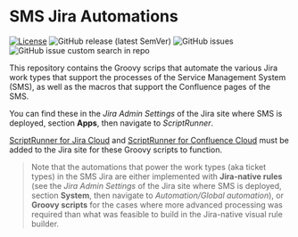 # SMS Jira Automations

[![License](https://img.shields.io/badge/License-Apache_2.0-blue.svg)](https://opensource.org/licenses/Apache-2.0)
![GitHub release (latest SemVer)](https://img.shields.io/github/v/release/thebe14/sms-automation?color=darkcyan&label=Release&include_prereleases)
![GitHub issues](https://img.shields.io/github/issues/thebe14/sms-automation?label=Issues)
![GitHub issue custom search in repo](https://img.shields.io/github/issues-search/thebe14/sms-automation?label=Bugs&color=red&query=is%3Aopen%20label%3Abug)

This repository contains the Groovy scrips that automate the various Jira
work types that support the processes of the Service Management System (SMS),
as well as the macros that support the Confluence pages of the SMS.

You can find these in the _Jira Admin Settings_ of the Jira site where SMS is
deployed, section **Apps**, then navigate to _ScriptRunner_.

[ScriptRunner for Jira Cloud](https://docs.adaptavist.com/sr4jc/latest/get-started)
and
[ScriptRunner for Confluence Cloud](https://docs.adaptavist.com/sr4cc/latest/get-started)
must be added to the Jira site for these Groovy scripts to function. 

> Note that the automations that power the work types (aka ticket types) in the
> SMS Jira are either implemented with **Jira-native rules** (see the
> _Jira Admin Settings_ of the Jira site where SMS is deployed, section
> **System**, then navigate to _Automation/Global automation_), or
> **Groovy scripts** for the cases where more advanced processing was required
> than what was feasible to build in the Jira-native visual rule builder.
